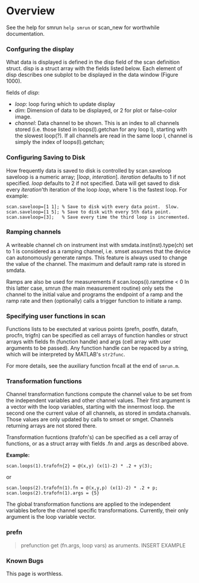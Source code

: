 # Overview #
See the help for smrun `help smrun` or scan\_new for worthwhile documentation.

### Confguring the display ###
What data is displayed is defined in the disp field of the scan definition
struct. disp is a struct array with the fields listed below. Each element
of disp describes one subplot to be displayed in the data window (Figure 1000).

fields of _disp_:
  * _loop_: loop furing which to update display
  * _dim_: Dimension of data to be displayed, or 2 for plot or false-color image.
  * _channel_: Data channel to be shown. This is an index to all channels stored (i.e. those listed in loops(l).getchan for any loop l), starting with the slowest loop(?). If all channels are read in the same loop l, channel is simply the index of loops(l).getchan;

### Configuring Saving to Disk ###
How frequently data is saved to disk is controlled by scan.saveloop
saveloop is a numeric array; [_loop_, _interation_].  _iteration_ defaults to 1 if not specified.  _loop_ defaults to 2 if not specified.
Data will get saved to disk every _iteration_'th iteration of the loop _loop_, where 1 is the fastest loop.  For example:

```
scan.saveloop=[1 1]; % Save to disk with every data point.  Slow.
scan.saveloop=[1 5]; % Save to disk with every 5th data point.
scan.saveloop=[3];   % Save every time the third loop is incremented.
```

### Ramping channels ###
A writeable channel ch on instrument inst with
smdata.inst(inst).type(ch) set to 1 is considered as a ramping
channel, i.e. smset assumes that the device can autonomously generate
ramps. This feature is always used to change the value of the channel.
The maximum and default ramp rate is stored in smdata.

Ramps are also be used for measurements if scan.loops(i).ramptime < 0
In this latter case, smrun (the main measurement routine) only sets
the channel to the initial value and programs the endpoint of a ramp
and the ramp rate and then (optionally)
calls a trigger function to initiate a ramp.

### Specifying user functions in scan ###
Functions lists to be exectuted at various points
(prefn, postfn, datafn, procfn, trigfn) can be specified as
cell arrays of function handles or struct arrays with fields fn
(function handle) and args (cell array with user arguments to be passed).  Any function handle can be repaced by a string, which will be interpreted by MATLAB's `str2func`.

For more details, see the auxiliary function fncall at the end of `smrun.m`.


### Transformation functions ###

Channel transformation functions compute the channel value to be set
from the independent variables and other channel values.
Their first argument is a vector with the loop variables,
starting with the innermost loop.
the second one the current value of all channels, as stored in
smdata.chanvals. Those values are only updated by calls to
smset or smget. Channels returning arrays are not stored there.

Transformation fucntions (trafofn's) can be specified as a cell array of functions, or as a struct array with fields .fn and .args as described above.

**Example:**
```
scan.loops(1).trafofn{2} = @(x,y) (x(1)-2) * .2 + y(3); 
```
or
```
scan.loops(2).trafofn(1).fn = @(x,y,p) (x(1)-2) * .2 + p; 
scan.loops(2).trafofn(1).args = {5} 
```


The global transformation functions are applied to the independent variables
before the channel specific transformations. Currently, their only argument
is the loop variable vector.


### prefn ###
> prefunction get (fn.args, loop vars) as aruments.  INSERT EXAMPLE
### Known Bugs ###
This page is worthless.